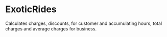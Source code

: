 # ExoticRides
Calculates charges, discounts, for customer and accumulating hours, total charges and average charges for business.
